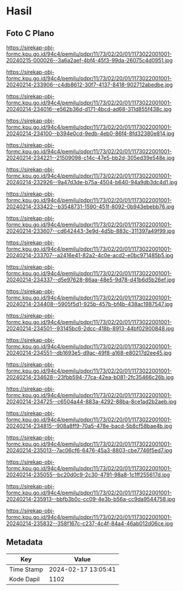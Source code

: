 # Hasil

## Foto C Plano

https://sirekap-obj-formc.kpu.go.id/94c4/pemilu/pdpr/11/73/02/20/01/1173022001001-20240215-000026--3a6a2aef-4bf4-45f3-99da-26075c4d0951.jpg

https://sirekap-obj-formc.kpu.go.id/94c4/pemilu/pdpr/11/73/02/20/01/1173022001001-20240214-233906--c4db8612-30f7-4137-8418-902712abedbe.jpg

https://sirekap-obj-formc.kpu.go.id/94c4/pemilu/pdpr/11/73/02/20/01/1173022001001-20240214-234016--e562b36d-d171-4bcd-ad68-311d855f438c.jpg

https://sirekap-obj-formc.kpu.go.id/94c4/pemilu/pdpr/11/73/02/20/01/1173022001001-20240214-234100--b394e0cd-9edb-4eb0-86f4-8fd32380e814.jpg

https://sirekap-obj-formc.kpu.go.id/94c4/pemilu/pdpr/11/73/02/20/01/1173022001001-20240214-234221--21509098-c14c-47e5-bb2d-305ed39e548e.jpg

https://sirekap-obj-formc.kpu.go.id/94c4/pemilu/pdpr/11/73/02/20/01/1173022001001-20240214-232926--9a47d3de-b75a-4504-b640-94a9db3dc4d1.jpg

https://sirekap-obj-formc.kpu.go.id/94c4/pemilu/pdpr/11/73/02/20/01/1173022001001-20240214-233422--b3548731-1590-451f-8092-0b943ebebb76.jpg

https://sirekap-obj-formc.kpu.go.id/94c4/pemilu/pdpr/11/73/02/20/01/1173022001001-20240214-233607--cd642443-3e9d-4d5b-883c-311397a49f99.jpg

https://sirekap-obj-formc.kpu.go.id/94c4/pemilu/pdpr/11/73/02/20/01/1173022001001-20240214-233707--a2416e41-82a2-4c0e-acd2-e0bc971485b5.jpg

https://sirekap-obj-formc.kpu.go.id/94c4/pemilu/pdpr/11/73/02/20/01/1173022001001-20240214-234337--d5e97628-86aa-48e5-9d78-d41b6d5b26ef.jpg

https://sirekap-obj-formc.kpu.go.id/94c4/pemilu/pdpr/11/73/02/20/01/1173022001001-20240214-234408--5905f5d1-925b-457b-bf4b-438ac1987547.jpg

https://sirekap-obj-formc.kpu.go.id/94c4/pemilu/pdpr/11/73/02/20/01/1173022001001-20240214-234501--93145bc6-2dcc-418b-8913-44bf02900848.jpg

https://sirekap-obj-formc.kpu.go.id/94c4/pemilu/pdpr/11/73/02/20/01/1173022001001-20240214-234551--db1693e5-d9ac-49f8-a168-e80217d2ee45.jpg

https://sirekap-obj-formc.kpu.go.id/94c4/pemilu/pdpr/11/73/02/20/01/1173022001001-20240214-234628--23fbb594-77ca-42ea-b081-2fc35466c26b.jpg

https://sirekap-obj-formc.kpu.go.id/94c4/pemilu/pdpr/11/73/02/20/01/1173022001001-20240214-234725--c6504a44-883a-4292-88ba-8ce1ad2b2aeb.jpg

https://sirekap-obj-formc.kpu.go.id/94c4/pemilu/pdpr/11/73/02/20/01/1173022001001-20240214-234815--908a8ff9-70a5-478e-bacd-5b8cf58bae4b.jpg

https://sirekap-obj-formc.kpu.go.id/94c4/pemilu/pdpr/11/73/02/20/01/1173022001001-20240214-235013--7ac06cf6-6476-45a3-8803-cbe7746f5ed7.jpg

https://sirekap-obj-formc.kpu.go.id/94c4/pemilu/pdpr/11/73/02/20/01/1173022001001-20240214-235055--bc20d0c9-2c30-4791-98a8-1c1ff255617d.jpg

https://sirekap-obj-formc.kpu.go.id/94c4/pemilu/pdpr/11/73/02/20/01/1173022001001-20240214-235913--bbfb3b0c-cc09-4e3b-b56a-cc9da9544758.jpg

https://sirekap-obj-formc.kpu.go.id/94c4/pemilu/pdpr/11/73/02/20/01/1173022001001-20240214-235832--358f167c-c237-4c4f-84a4-46ab012d06ce.jpg


## Metadata

| Key        | Value               |
| ---------- | ------------------- |
| Time Stamp | 2024-02-17 13:05:41 |
| Kode Dapil | 1102                |



